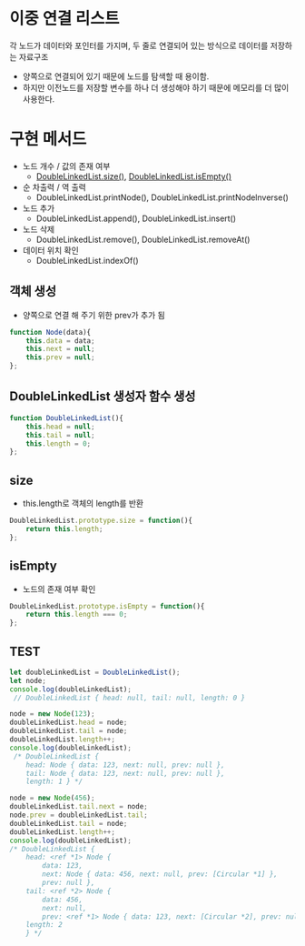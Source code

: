 # 이중 연결 리스트
각 노드가 데이터와 포인터를 가지며, 두 줄로 연결되어 있는 방식으로 데이터를 저장하는 자료구조
- 양쪽으로 연결되어 있기 때문에 노드를 탐색할 때 용이함.
- 하지만 이전노드를 저장할 변수를 하나 더 생성해야 하기 때문에 메모리를 더 많이 사용한다.
# 구현 메서드
- 노드 개수 / 값의 존재 여부
    - [DoubleLinkedList.size()](#size), [DoubleLinkedList.isEmpty()](#isempty)
- 순 차출력 / 역 출력
    - DoubleLinkedList.printNode(), DoubleLinkedList.printNodelnverse()
- 노드 추가
    - DoubleLinkedList.append(), DoubleLinkedList.insert()
- 노드 삭제
    -  DoubleLinkedList.remove(), DoubleLinkedList.removeAt()
- 데이터 위치 확인
    - DoubleLinkedList.indexOf()

## 객체 생성
- 양쪽으로 연결 해 주기 위한 prev가 추가 됨
```javascript
function Node(data){
    this.data = data;
    this.next = null;
    this.prev = null;
};
```
## DoubleLinkedList 생성자 함수 생성
```javascript
function DoubleLinkedList(){
    this.head = null;
    this.tail = null;
    this.length = 0;
};
```
## size
- this.length로 객체의 length를 반환
```javascript
DoubleLinkedList.prototype.size = function(){
    return this.length;
};
```

## isEmpty
- 노드의 존재 여부 확인
```javascript
DoubleLinkedList.prototype.isEmpty = function(){
    return this.length === 0;
};
```
## TEST
```javascript
let doubleLinkedList = DoubleLinkedList();
let node;
console.log(doubleLinkedList);
 // DoubleLinkedList { head: null, tail: null, length: 0 }

node = new Node(123);
doubleLinkedList.head = node;
doubleLinkedList.tail = node;
doubleLinkedList.length++;
console.log(doubleLinkedList);
 /* DoubleLinkedList {
    head: Node { data: 123, next: null, prev: null },
    tail: Node { data: 123, next: null, prev: null },
    length: 1 } */

node = new Node(456);
doubleLinkedList.tail.next = node;
node.prev = doubleLinkedList.tail;
doubleLinkedList.tail = node;
doubleLinkedList.length++;
console.log(doubleLinkedList);
/* DoubleLinkedList {
    head: <ref *1> Node {
        data: 123,
        next: Node { data: 456, next: null, prev: [Circular *1] },
        prev: null },
    tail: <ref *2> Node {
        data: 456,
        next: null,
        prev: <ref *1> Node { data: 123, next: [Circular *2], prev: null }},
    length: 2
    } */
```